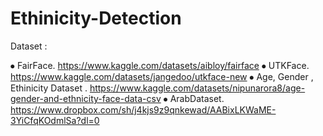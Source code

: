 # Ethinicity-Detection


Dataset : 

⦁	 FairFace.   https://www.kaggle.com/datasets/aibloy/fairface
⦁	 UTKFace.   https://www.kaggle.com/datasets/jangedoo/utkface-new
⦁	 Age, Gender , Ethinicity Dataset .    https://www.kaggle.com/datasets/nipunarora8/age-gender-and-ethnicity-face-data-csv
⦁	ArabDataset.  https://www.dropbox.com/sh/j4kjs9z9qnkewad/AABixLKWaME-3YiCfqKOdmlSa?dl=0
